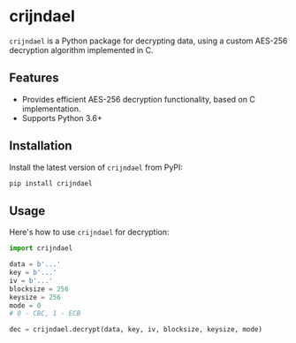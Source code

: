 # crijndael

`crijndael` is a Python package for decrypting data, using a custom AES-256 decryption algorithm implemented in C.

## Features

- Provides efficient AES-256 decryption functionality, based on C implementation.
- Supports Python 3.6+

## Installation

Install the latest version of `crijndael` from PyPI:

```bash
pip install crijndael
```

## Usage
Here's how to use `crijndael` for decryption:

```python
import crijndael

data = b'...'
key = b'...'
iv = b'...'
blocksize = 256
keysize = 256
mode = 0
# 0 - CBC, 1 - ECB

dec = crijndael.decrypt(data, key, iv, blocksize, keysize, mode)
